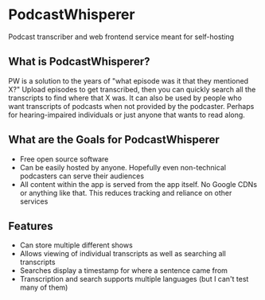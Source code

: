 # PodcastWhisperer
Podcast transcriber and web frontend service meant for self-hosting

## What is PodcastWhisperer?
PW is a solution to the years of "what episode was it that they mentioned X?"
Upload episodes to get transcribed, then you can quickly search all the transcripts to find where that X was.
It can also be used by people who want transcripts of podcasts when not provided by the podcaster.
Perhaps for hearing-impaired individuals or just anyone that wants to read along.

## What are the Goals for PodcastWhisperer
- Free open source software
- Can be easily hosted by anyone. Hopefully even non-technical podcasters can serve their audiences
- All content within the app is served from the app itself. No Google CDNs or anything like that. This reduces tracking and reliance on other services

## Features
- Can store multiple different shows
- Allows viewing of individual transcripts as well as searching all transcripts
- Searches display a timestamp for where a sentence came from
- Transcription and search supports multiple languages (but I can't test many of them)
